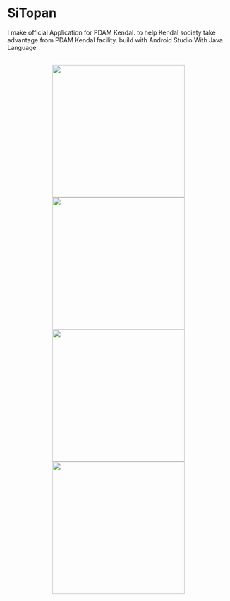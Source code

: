# SiTopan

I make official Application for PDAM Kendal. to help Kendal society take advantage from PDAM Kendal facility.
build with Android Studio With Java Language

<p align = "center">

 
  <br>
<img src="https://user-images.githubusercontent.com/75481979/185412403-592c035e-a3ec-4675-b8d5-04e892aeff40.jpg" width="300">

<img src="https://user-images.githubusercontent.com/75481979/185412433-8fb98410-75bc-42bb-bec5-f6093d455315.jpg" width="300">

<img src="https://user-images.githubusercontent.com/75481979/185413389-a0dd88c0-41e6-4748-b9c8-c8cb16bcc954.jpg" width="300">



<img src="https://user-images.githubusercontent.com/75481979/185413415-1c7202ba-67c3-4d1f-a08b-aed07a44a681.jpg" width="300">




